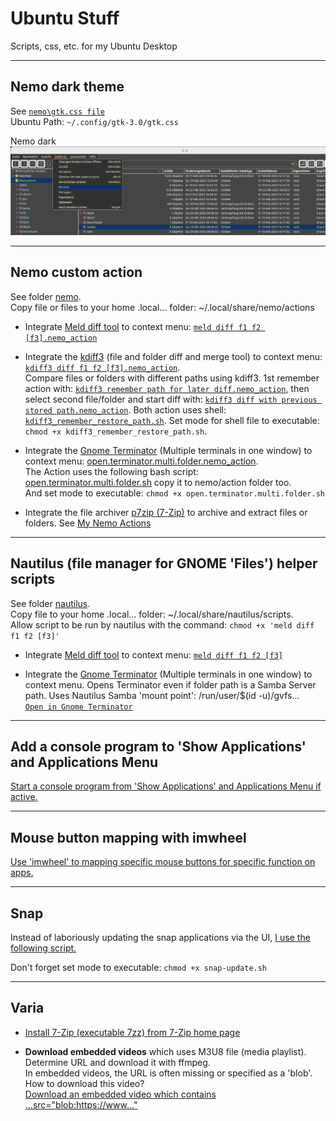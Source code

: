 # Ubuntu Stuff

Scripts, css, etc. for my Ubuntu Desktop

***

## Nemo dark theme

See [``nemo\gtk.css file``](./nemo/gtk.css)\
Ubuntu Path: ``~/.config/gtk-3.0/gtk.css``

Nemo dark
![Nemo dark](./img/NemoDark.png)

***

## Nemo custom action

See folder [nemo](./nemo/).\
Copy file or files to your home .local... folder: ~/.local/share/nemo/actions

- Integrate [Meld diff tool](https://en.wikipedia.org/wiki/Meld_(software)) to context menu: [``meld diff f1 f2 [f3].nemo_action``](./nemo/meld/meld%20diff%20f1%20f2%20%5Bf3%5D.nemo_action)

- Integrate the [kdiff3](https://apps.kde.org/kdiff3/) (file and folder diff and merge tool) to context menu: [``kdiff3 diff f1 f2 [f3].nemo_action``](./nemo/kdiff/kdiff3%20diff%20f1%20f2%20[f3].nemo_action).\
Compare files or folders with different paths using kdiff3. 1st remember action with: [``kdiff3 remember path for later diff.nemo_action``](./nemo/kdiff/kdiff3%20remember%20path%20for%20later%20diff.nemo_action), then select second file/folder and start diff with: [``kdiff3 diff with previous stored path.nemo_action``](./nemo/kdiff/kdiff3%20diff%20with%20previous%20stored%20path.nemo_action). Both action uses shell: [``kdiff3_remember_restore_path.sh``](./nemo/kdiff/kdiff3_remember_restore_path.sh). Set mode for shell file to executable: ``chmod +x kdiff3_remember_restore_path.sh``.

- Integrate the [Gnome Terminator](https://en.wikipedia.org/wiki/GNOME_Terminator) (Multiple terminals in one window) to context menu:
[open.terminator.multi.folder.nemo_action](./nemo/Terminator/open.terminator.multi.folder.nemo_action).\
The Action uses the following bash script: [open.terminator.multi.folder.sh](./nemo/Terminator/open.terminator.multi.folder.sh) copy it to nemo/action folder too.\
And set mode to executable: ``chmod +x open.terminator.multi.folder.sh``

- Integrate the file archiver [p7zip (7-Zip)](https://www.7-zip.org/) to archive and extract files or folders. See [My Nemo Actions](./nemo/My%20Nemo%20Actions.md)

***

## Nautilus (file manager for GNOME 'Files') helper scripts

See folder [nautilus](./nautilus/).\
Copy file to your home .local... folder: ~/.local/share/nautilus/scripts.\
Allow script to be run by nautilus with the command: ``chmod +x 'meld diff f1 f2 [f3]'`` 

- Integrate [Meld diff tool](https://de.wikipedia.org/wiki/Meld) to context menu: [``meld diff f1 f2 [f3]``](./nautilus/meld%20diff%20f1%20f2%20%5Bf3%5D)

- Integrate the [Gnome Terminator](https://en.wikipedia.org/wiki/GNOME_Terminator) (Multiple terminals in one window) to context menu. Opens Terminator even if folder path is a Samba Server path. Uses Nautilus Samba 'mount point': /run/user/$(id -u)/gvfs...\
[``Open in Gnome Terminator``](./nautilus/Open%20in%20Gnome%20Terminator)

***

## Add a console program to 'Show Applications' and Applications Menu

[Start a console program from 'Show Applications' and Applications Menu if active.](./varia/Desktop/Call%20terminal%20app%20from%20menu.md)

***

## Mouse button mapping with imwheel

[Use 'imwheel' to mapping specific mouse buttons for specific function on apps.](./desktop/imwheel/Mouse%20button%20mapping.md)

***

## Snap

Instead of laboriously updating the snap applications via the UI, [I use the following script.](./snap/snap-update.sh)

Don't forget set mode to executable: ``chmod +x snap-update.sh``

***

## Varia

* [Install 7-Zip (executable 7zz) from 7-Zip home page](./varia/7zz/install%207-Zip.md)

* **Download embedded videos** which uses M3U8 file (media playlist). Determine URL and download it with ffmpeg.\
In embedded videos, the URL is often missing or specified as a 'blob'. How to download this video?\
[Download an embedded video which contains ...src="blob:https://www..."](./varia/ffmpeg/download_blob/download_blob_m3u8.md)
